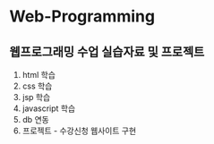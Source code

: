 # Web-Programming
## 웹프로그래밍 수업 실습자료 및 프로젝트

1. html 학습
2. css 학습
3. jsp 학습
4. javascript 학습
5. db 연동
6. 프로젝트 - 수강신청 웹사이트 구현

